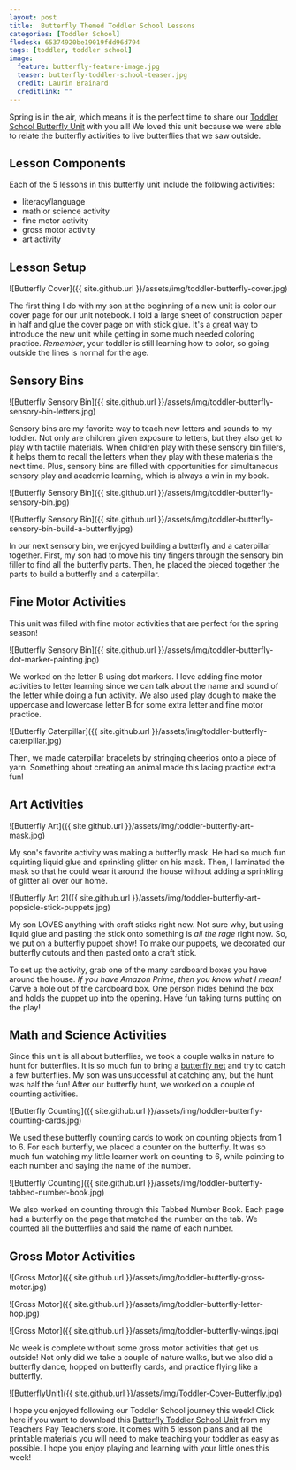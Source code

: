 ```yaml
---
layout: post
title:  Butterfly Themed Toddler School Lessons
categories: [Toddler School]
flodesk: 65374920be19019fdd96d794
tags: [toddler, toddler school]
image:
  feature: butterfly-feature-image.jpg
  teaser: butterfly-toddler-school-teaser.jpg
  credit: Laurin Brainard
  creditlink: ""
---
```

Spring is in the air, which means it is the perfect time to share our [Toddler School Butterfly Unit](https://www.teacherspayteachers.com/Product/Toddler-Lesson-Plans-Butterfly-Themed-Lessons-4130868?utm_source=PB%20Blog&utm_campaign=Butterfly%20Toddler%20School%20Post) with you all! We loved this unit because we were able to relate the butterfly activities to live butterflies that we saw outside. 

## Lesson Components
Each of the 5 lessons in this butterfly unit include the following activities:
- literacy/language
- math or science activity
- fine motor activity
- gross motor activity
- art activity

## Lesson Setup
![Butterfly Cover]({{ site.github.url }}/assets/img/toddler-butterfly-cover.jpg)

The first thing I do with my son at the beginning of a new unit is color our cover page for our unit notebook. I fold a large sheet of construction paper in half and glue the cover page on with stick glue. It's a great way to introduce the new unit while getting in some much needed coloring practice. *Remember*, your toddler is still learning how to color, so going outside the lines is normal for the age.

## Sensory Bins

![Butterfly Sensory Bin]({{ site.github.url }}/assets/img/toddler-butterfly-sensory-bin-letters.jpg)

Sensory bins are my favorite way to teach new letters and sounds to my toddler. Not only are children given exposure to letters, but they also get to play with tactile materials. When children play with these sensory bin fillers, it helps them to recall the letters when they play with these materials the next time. Plus, sensory bins are filled with opportunities for simultaneous sensory play and academic learning, which is always a win in my book. 

![Butterfly Sensory Bin]({{ site.github.url }}/assets/img/toddler-butterfly-sensory-bin.jpg)

![Butterfly Sensory Bin]({{ site.github.url }}/assets/img/toddler-butterfly-sensory-bin-build-a-butterfly.jpg)

In our next sensory bin, we enjoyed building a butterfly and a caterpillar together. First, my son had to move his tiny fingers through the sensory bin filler to find all the butterfly parts. Then, he placed the pieced together the parts to build a butterfly and a caterpillar. 

## Fine Motor Activities
This unit was filled with fine motor activities that are perfect for the spring season! 

![Butterfly Sensory Bin]({{ site.github.url }}/assets/img/toddler-butterfly-dot-marker-painting.jpg)

We worked on the letter B using dot markers. I love adding fine motor activities to letter learning since we can talk about the name and sound of the letter while doing a fun activity. We also used play dough to make the uppercase and lowercase letter B for some extra letter and fine motor practice.

![Butterfly Caterpillar]({{ site.github.url }}/assets/img/toddler-butterfly-caterpillar.jpg)

Then, we made caterpillar bracelets by stringing cheerios onto a piece of yarn. Something about creating an animal made this lacing practice extra fun!

## Art Activities

![Butterfly Art]({{ site.github.url }}/assets/img/toddler-butterfly-art-mask.jpg)

My son's favorite activity was making a butterfly mask. He had so much fun squirting liquid glue and sprinkling glitter on his mask. Then, I laminated the mask so that he could wear it around the house without adding a sprinkling of glitter all over our home. 

![Butterfly Art 2]({{ site.github.url }}/assets/img/toddler-butterfly-art-popsicle-stick-puppets.jpg)

My son LOVES anything with craft sticks right now. Not sure why, but using liquid glue and pasting the stick onto something is *all the rage* right now. So, we put on a butterfly puppet show! To make our puppets, we decorated our butterfly cutouts and then pasted onto a craft stick. 

To set up the activity, grab one of the many cardboard boxes you have around the house. *If you have Amazon Prime, then you know what I mean!* Carve a hole out of the cardboard box. One person hides behind the box and holds the puppet up into the opening. Have fun taking turns putting on the play!

## Math and Science Activities

Since this unit is all about butterflies, we took a couple walks in nature to hunt for butterflies. It is so much fun to bring a [butterfly net](https://amzn.to/39r0xU3) and try to catch a few butterflies. My son was unsuccessful at catching any, but the hunt was half the fun! After our butterfly hunt, we worked on a couple of counting activities. 

![Butterfly Counting]({{ site.github.url }}/assets/img/toddler-butterfly-counting-cards.jpg)

We used these butterfly counting cards to work on counting objects from 1 to 6. For each butterfly, we placed a counter on the butterfly. It was so much fun watching my little learner work on counting to 6, while pointing to each number and saying the name of the number.

![Butterfly Counting]({{ site.github.url }}/assets/img/toddler-butterfly-tabbed-number-book.jpg)

We also worked on counting through this Tabbed Number Book. Each page had a butterfly on the page that matched the number on the tab. We counted all the butterflies and said the name of each number.

## Gross Motor Activities

![Gross Motor]({{ site.github.url }}/assets/img/toddler-butterfly-gross-motor.jpg)

![Gross Motor]({{ site.github.url }}/assets/img/toddler-butterfly-letter-hop.jpg)

![Gross Motor]({{ site.github.url }}/assets/img/toddler-butterfly-wings.jpg)

No week is complete without some gross motor activities that get us outside! Not only did we take a couple of nature walks, but we also did a butterfly dance, hopped on butterfly cards, and practice flying like a butterfly. 

[![ButterflyUnit]({{ site.github.url }}/assets/img/Toddler-Cover-Butterfly.jpg)](https://www.teacherspayteachers.com/Product/Toddler-Activities-Lesson-Plans-Butterfly-Homeschool-Preschool-Letter-B-4130868?st=2f9ff0675c067b21cd5eb57236ff535e&utm_source=PB%20Blog&utm_campaign=Toddler%20Butterfly%20Cover%20Image)

I hope you enjoyed following our Toddler School journey this week! Click here if you want to download this [Butterfly Toddler School Unit](https://www.teacherspayteachers.com/Product/Toddler-Lesson-Plans-Butterfly-Themed-Lessons-4130868?utm_source=PB%20Blog&utm_campaign=Butterfly%20Toddler%20School%20Post) from my Teachers Pay Teachers store. It comes with 5 lesson plans and all the printable materials you will need to make teaching your toddler as easy as possible. I hope you enjoy playing and learning with your little ones this week! 